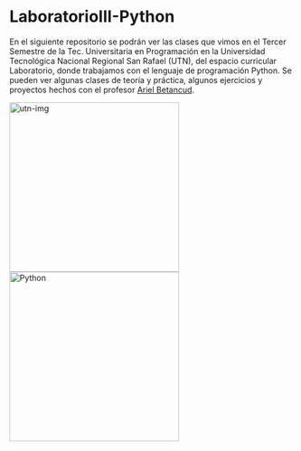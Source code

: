 # LaboratorioIII-Python
En el siguiente repositorio se podrán ver las clases que vimos en el Tercer Semestre de la Tec. Universitaria en Programación en la Universidad Tecnológica Nacional Regional San Rafael (UTN), del espacio curricular Laboratorio, donde trabajamos con el lenguaje de programación Python. Se pueden ver algunas clases de teoría y práctica, algunos ejercicios y proyectos hechos con el profesor [Ariel Betancud](https://github.com/ArielBetancud22#comenzamos-el-2023-es-hora-de-estudiar-y-practicar).

<img alt="utn-img" src="https://upload.wikimedia.org/wikipedia/commons/6/67/UTN_logo.jpg" width="300" height="300"> <img alt="Python" src="https://images.ctfassets.net/mrop88jh71hl/55rrbZfwMaURHZKAUc5oOW/9e5fe805eb03135b82e962e92169ce6d/python-programming-language.png?w=750&h=750&q=100&fm=png" width="300" height="300" >
